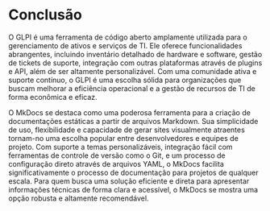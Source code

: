 # Conclusão 
O GLPI é uma ferramenta de código aberto amplamente utilizada para o gerenciamento de ativos e serviços de TI. Ele oferece funcionalidades abrangentes, incluindo inventário detalhado de hardware e software, gestão de tickets de suporte, integração com outras plataformas através de plugins e API, além de ser altamente personalizável. Com uma comunidade ativa e suporte contínuo, o GLPI é uma escolha sólida para organizações que buscam melhorar a eficiência operacional e a gestão de recursos de TI de forma econômica e eficaz.

O MkDocs se destaca como uma poderosa ferramenta para a criação de documentações estáticas a partir de arquivos Markdown. Sua simplicidade de uso, flexibilidade e capacidade de gerar sites visualmente atraentes tornam-no uma escolha popular entre desenvolvedores e equipes de projeto. Com suporte a temas personalizáveis, integração fácil com ferramentas de controle de versão como o Git, e um processo de configuração direto através de arquivos YAML, o MkDocs facilita significativamente o processo de documentação para projetos de qualquer escala. Para quem busca uma solução eficiente e direta para apresentar informações técnicas de forma clara e acessível, o MkDocs se mostra uma opção robusta e altamente recomendável.
